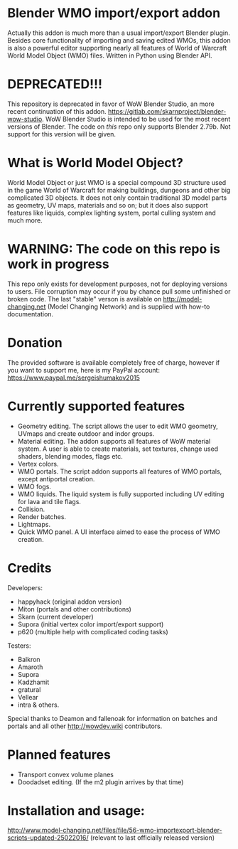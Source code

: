 # Blender WMO import/export addon
Actually this addon is much more than a usual import/export Blender plugin. Besides core functionality of importing and saving edited WMOs, this addon is also a powerful editor supporting nearly all features of World of Warcraft World Model Object (WMO) files. Written in Python using Blender API.

# DEPRECATED!!!
This repository is deprecated in favor of WoW Blender Studio, an more recent continuation of this addon. https://gitlab.com/skarnproject/blender-wow-studio.
WoW Blender Studio is intended to be used for the most recent versions of Blender. The code on *this* repo only supports Blender 2.79b. Not support for this version will be given.

# What is World Model Object?
World Model Object or just WMO is a special compound 3D structure used in the game World of Warcraft for making buildings, dungeons and other big complicated 3D objects. It does not only contain traditional 3D model parts as geometry, UV maps, materials and so on; but it does also support features like liquids, complex lighting system, portal culling system and much more.

# WARNING: The code on this repo is work in progress
This repo only exists for development purposes, not for deploying versions to users. File corruption may occur if you by chance pull some unfinished or broken code. The last "stable" verson is available on http://model-changing.net (Model Changing Network) and is supplied with how-to documentation. 

# Donation
The provided software is available completely free of charge, however if you want to support me, here is my PayPal account: https://www.paypal.me/sergeishumakov2015

# Currently supported features
- Geometry editing. The script allows the user to edit WMO geometry, UVmaps and create outdoor and indor groups.
- Material editing. The addon supports all features of WoW material system. A user is able to create materials, set textures, change used shaders, blending modes, flags etc.
- Vertex colors. 
- WMO portals. The script addon supports all features of WMO portals, except antiportal creation.
- WMO fogs.
- WMO liquids. The liquid system is fully supported including UV editing for lava and tile flags.
- Collision.
- Render batches.
- Lightmaps.
- Quick WMO panel. A UI interface aimed to ease the process of WMO creation.

# Credits
Developers:
- happyhack (original addon version)
- Miton (portals and other contributions)
- Skarn (current developer)
- Supora (initial vertex color import/export support)
- p620 (multiple help with complicated coding tasks)

Testers:
- Balkron
- Amaroth
- Supora
- Kadzhamit
- gratural
- Vellear
- intra
& others.

Special thanks to Deamon and fallenoak for information on batches and portals and all other http://wowdev.wiki contributors.

# Planned features
- Transport convex volume planes
- Doodadset editing. (If the m2 plugin arrives by that time)

# Installation and usage:
http://www.model-changing.net/files/file/56-wmo-importexport-blender-scripts-updated-25022016/ (relevant to last officially released version)
